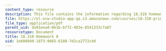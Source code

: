 ```yaml
---
content_type: resource
description: This file contains the information regarding 18.310 homework 8.
file: https://ol-ocw-studio-app-qa.s3.amazonaws.com/courses/18-310-principles-of-discrete-applied-mathematics-fall-2013/1e6008401873966561887d1ca2772c4d_MIT18_310F13_Homework8.pdf
file_type: application/pdf
parent_uid: da91eead-061b-bf72-403e-0541333c7a07
resourcetype: Document
title: 18.310 Homework 8
uid: 1e600840-1873-9665-6188-7d1ca2772c4d
---
```

